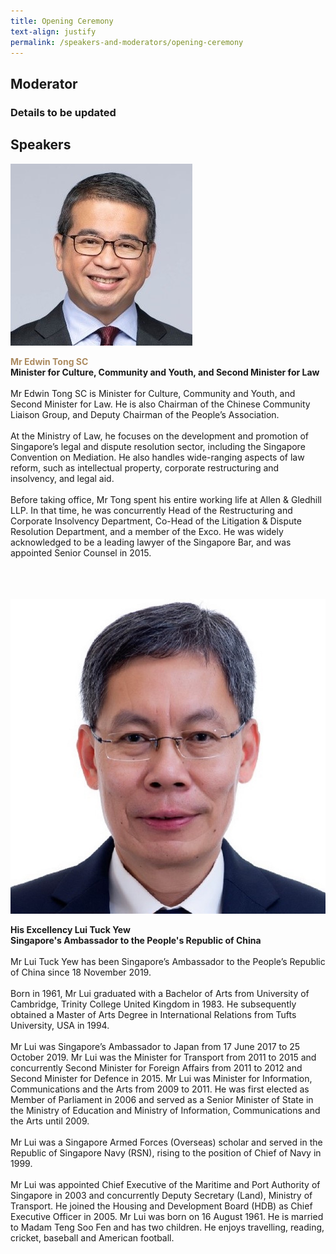 ```yaml
---
title: Opening Ceremony
text-align: justify
permalink: /speakers-and-moderators/opening-ceremony
---
```


<style> 
.content img {
  max-width: 200px;
  margin-left: 0;
}

.speaker-name {
  color: #AC8B60;
}
</style>

## Moderator
### Details to be updated


## Speakers

<div class="sgds-container">
  <div class="row is-desktop">
    <div class="col is-10-mobile is-10-tablet is-3-desktop is-3-widescreen is-3-fullhd">
    <img src="/images/speakers-opening-Minister Edwin Tong2.jpg" alt="Photo of Minister Edwin Tong"> 
    </div>
    <div class="col">
    <p>
    <b class="speaker-name">Mr Edwin Tong SC </b><br>
    <b>Minister for Culture, Community and Youth, and Second Minister for Law </b><br> <br> 
    Mr Edwin Tong SC is Minister for Culture, Community and Youth, and Second Minister for Law. He is also Chairman of the Chinese Community Liaison Group, and Deputy Chairman of the People’s Association. <br> <br>
    At the Ministry of Law, he focuses on the development and promotion of Singapore’s legal and dispute resolution sector, including the Singapore Convention on Mediation. He also handles wide-ranging aspects of law reform, such as intellectual property, corporate restructuring and insolvency, and legal aid. <br> <br>
    Before taking office, Mr Tong spent his entire working life at Allen & Gledhill LLP. In that time, he was concurrently Head of the Restructuring and Corporate Insolvency Department, Co-Head of the Litigation & Dispute Resolution Department, and a member of the Exco. He was widely acknowledged to be a leading lawyer of the Singapore Bar, and was appointed Senior Counsel in 2015. <br> <br>
    </p>
    </div>
  </div>
    <br>
<br>
  
<div class="row is-desktop">
    <div class="col is-10-mobile is-10-tablet is-3-desktop is-3-widescreen is-3-fullhd">
    <img src="/images/speakers-opening-Lui Tuck Yew.jpg" alt="Photo of HE Lui Tuck Yew"> 
    </div>
    <div class="col">
    <p>
    <b>His Excellency Lui Tuck Yew<br>
    Singapore's Ambassador to the People's Republic of China <br> <br> </b>
    Mr Lui Tuck Yew has been Singapore’s Ambassador to the People’s Republic of China since 18 November 2019.<br> <br>
Born in 1961, Mr Lui graduated with a Bachelor of Arts from University of Cambridge, Trinity College United Kingdom in 1983. He subsequently obtained a Master of Arts Degree in International Relations from Tufts University, USA in 1994.<br> <br>
Mr Lui was Singapore’s Ambassador to Japan from 17 June 2017 to 25 October 2019. Mr Lui was the Minister for Transport from 2011 to 2015 and concurrently Second Minister for Foreign Affairs from 2011 to 2012 and Second Minister for Defence in 2015. Mr Lui was Minister for Information, Communications and the Arts from 2009 to 2011. He was first elected as Member of Parliament in 2006 and served as a Senior Minister of State in the Ministry of Education and Ministry of Information, Communications and the Arts until 2009.<br> <br>
Mr Lui was a Singapore Armed Forces (Overseas) scholar and served in the Republic of Singapore Navy (RSN), rising to the position of Chief of Navy in 1999.<br> <br>
Mr Lui was appointed Chief Executive of the Maritime and Port Authority of Singapore in 2003 and concurrently Deputy Secretary (Land), Ministry of Transport. He joined the Housing and Development Board (HDB) as Chief Executive Officer in 2005.
Mr Lui was born on 16 August 1961. He is married to Madam Teng Soo Fen and has two children. He enjoys travelling, reading, cricket, baseball and American football.<br> <br>
    </p>
    </div>
  </div>
 <br>
<br>
      